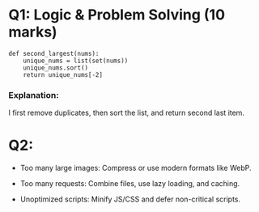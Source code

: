 # Q1: Logic & Problem Solving (10 marks)

```
def second_largest(nums):
    unique_nums = list(set(nums))
    unique_nums.sort()
    return unique_nums[-2]
```

### Explanation:
I first remove duplicates, then sort the list, and return second last item.

# Q2:

- Too many large images: Compress or use modern formats like WebP.

- Too many requests: Combine files, use lazy loading, and caching.

- Unoptimized scripts: Minify JS/CSS and defer non-critical scripts.
